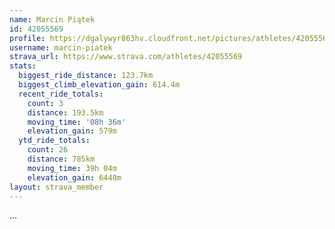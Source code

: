 ```yaml
---
name: Marcin Piątek
id: 42055569
profile: https://dgalywyr863hv.cloudfront.net/pictures/athletes/42055569/12602382/1/large.jpg
username: marcin-piatek
strava_url: https://www.strava.com/athletes/42055569
stats:
  biggest_ride_distance: 123.7km
  biggest_climb_elevation_gain: 614.4m
  recent_ride_totals:
    count: 3
    distance: 193.5km
    moving_time: '08h 36m'
    elevation_gain: 579m
  ytd_ride_totals:
    count: 26
    distance: 785km
    moving_time: 39h 04m
    elevation_gain: 6448m
layout: strava_member
--- 
```

...
